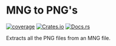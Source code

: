 # MNG to PNG's

[![coverage](https://shields.io/endpoint?url=https://raw.githubusercontent.com/jlyonsmith/mng_to_pngs/main/coverage.json)](https://github.com/jlyonsmith/mng_to_pngs/blob/main/coverage.json)
[![Crates.io](https://img.shields.io/crates/v/mng_to_pngs.svg)](https://crates.io/crates/mng_to_pngs)
[![Docs.rs](https://docs.rs/mng_to_pngs/badge.svg)](https://docs.rs/mng_to_pngs)

Extracts all the PNG files from an MNG file.
